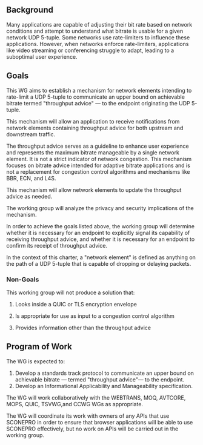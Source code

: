 ## Background

Many applications are capable of adjusting their bit rate based on
network conditions and attempt to understand what bitrate is usable for
a given network UDP 5-tuple. Some networks use rate-limiters to
influence these applications. However, when networks enforce
rate-limiters, applications like video streaming or conferencing
struggle to adapt, leading to a suboptimal user experience.

## Goals

This WG aims to establish a mechanism for network elements intending to
rate-limit a UDP 5-tuple to communicate an upper bound on achievable
bitrate termed "throughput advice" — to the endpoint originating the UDP
5-tuple. 

This mechanism will allow an application to receive notifications from network elements containing throughput
advice for both upstream and downstream traffic.

The throughput advice serves as a guideline to enhance user experience
and represents the maximum bitrate manageable by a single network
element. It is not a strict indicator of network congestion. This mechanism
focuses on bitrate advice intended for adaptive bitrate applications and
is not a replacement for congestion control algorithms and mechanisms
like BBR, ECN, and L4S.

This mechanism will allow network elements to update the throughput advice as needed.

The working group will analyze the privacy and security implications of
the mechanism.

In order to achieve the goals listed above, the working group will determine whether it is necessary for an endpoint to explicitly signal its capability of receiving throughput advice, and whether it is necessary for an endpoint to confirm its receipt of throughput advice.

In the context of this charter, a "network element" is defined as anything on 
the path of a UDP 5-tuple that is capable of dropping or delaying packets.

### Non-Goals

This working group will not produce a solution that: 

1. Looks inside a QUIC or TLS encryption envelope

2. Is appropriate for use as input to a congestion control algorithm

3. Provides information other than the throughput advice 

## Program of Work

The WG is expected to:

1. Develop a standards track protocol to communicate an upper bound on
achievable bitrate — termed "throughput advice"— to the endpoint.
2. Develop an Informational Applicability and Manageability specification.

The WG will work collaboratively with the WEBTRANS, MOQ, AVTCORE, MOPS,
QUIC, TSVWG,and CCWG WGs as appropriate.

The WG will coordinate its work with owners of any APIs that use SCONEPRO in order to ensure that browser applications will be able to use SCONEPRO effectively, but no work on APIs will be carried out in the working group. 
